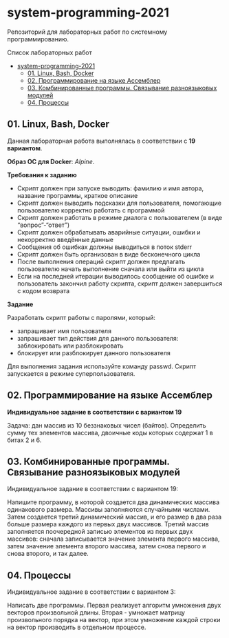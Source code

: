 # system-programming-2021
Репозиторий для лабораторных работ по системному программированию.

Список лабораторных работ
- [system-programming-2021](#system-programming-2021)
  - [01. Linux, Bash, Docker](#01-linux-bash-docker)
  - [02. Программирование на языке Ассемблер](#02-программирование-на-языке-ассемблер)
  - [03. Комбинированные программы. Связывание разноязыковых модулей](#03-комбинированные-программы-связывание-разноязыковых-модулей)
  - [04. Процессы](#04-процессы)

## 01. Linux, Bash, Docker
Данная лабораторная работа выполнялась в соответствии с **19 вариантом**.

**Образ ОС для Docker**: _Alpine_.

**Требования к заданию**
- Скрипт должен при запуске выводить: фамилию и имя автора, название программы, краткое описание
- Скрипт должен выводить подсказки для пользователя, помогающие пользователю корректно работать с программой
- Скрипт должен работать в режиме диалога с пользователем (в виде “вопрос”-“ответ”)
- Скрипт должен обрабатывать аварийные ситуации, ошибки и некорректно введённые данные
- Сообщения об ошибках должны выводиться в поток stderr
- Скрипт должен быть организован в виде бесконечного цикла
- После выполнения операций скрипт должен предлагать пользователю начать выполнение сначала или выйти из цикла
- Если на последней итерации выводилось сообщение об ошибке и пользователь закончил работу скрипта, скрипт должен
завершиться с кодом возврата

**Задание**

Разработать скрипт работы с паролями, который:

- запрашивает имя пользователя
- запрашивает тип действия для данного пользователя: заблокировать или разблокировать
- блокирует или разблокирует данного пользователя

Для выполнения задания используйте команду passwd. Скрипт запускается в режиме суперпользователя.

## 02. Программирование на языке Ассемблер

**Индивидуальное задание в соответствии с вариантом 19**

Задача: дан массив из 10 беззнаковых чисел (байтов). Определить сумму тех элементов массива, двоичные коды которых содержат 1 в битах 2 и 6.

## 03. Комбинированные программы. Связывание разноязыковых модулей

Индивидуальное задание в соответствии с вариантом 19:

Напишите программу, в которой создается два динамических массива
одинакового размера. Массивы заполняются случайными числами. Затем создается третий
динамический массив, и его размер в два раза больше размера каждого из первых двух
массивов. Третий массив заполняется поочередной записью элементов из первых двух
массивов: сначала записывается значение элемента первого массива, затем значение элемента
второго массива, затем снова первого и снова второго, и так далее.

## 04. Процессы

Индивидуальное задание в соответствии с вариантом 3:

Написать две программы. Первая реализует алгоритм умножения двух векторов
произвольной длины. Вторая - умножает матрицу произвольного порядка на вектор, при
этом умножение каждой строки на вектор производить в отдельном процессе.

